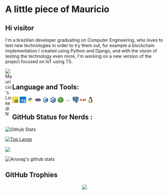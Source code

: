 # A little piece of Mauricio

## Hi visitor
I'm a brazilian developer graduating on Computer Engineering, who loves to test new technologies in order to try them out, for example a blockchain implementation I created using Python and Django, and with the vision of testing the technology even more, I'm working on a new version of the project focused on IoT using TS.

<a href="https://www.linkedin.com/in/mauricio-leite-ferreira-9181a710b/">
  <img align="left" alt="Mauricio's LinkedIN" width="22px" src="https://raw.githubusercontent.com/peterthehan/peterthehan/master/assets/linkedin.svg" />
</a>

<br />

## Language and Tools:
<code><img height="20" src="https://raw.githubusercontent.com/github/explore/80688e429a7d4ef2fca1e82350fe8e3517d3494d/topics/javascript/javascript.png"></code>
<code><img height="20" src="https://raw.githubusercontent.com/github/explore/80688e429a7d4ef2fca1e82350fe8e3517d3494d/topics/typescript/typescript.png"></code>
<code><img height="20" src="https://raw.githubusercontent.com/github/explore/80688e429a7d4ef2fca1e82350fe8e3517d3494d/topics/python/python.png"></code>
<code><img height="20" src="https://raw.githubusercontent.com/github/explore/80688e429a7d4ef2fca1e82350fe8e3517d3494d/topics/php/php.png"></code>
<code><img height="20" src="https://raw.githubusercontent.com/github/explore/80688e429a7d4ef2fca1e82350fe8e3517d3494d/topics/c/c.png"></code>
<code><img height="20" src="https://raw.githubusercontent.com/github/explore/80688e429a7d4ef2fca1e82350fe8e3517d3494d/topics/cpp/cpp.png"></code>
<code><img height="20" src="https://raw.githubusercontent.com/github/explore/80688e429a7d4ef2fca1e82350fe8e3517d3494d/topics/nodejs/nodejs.png"></code>
<code><img height="20" src="https://raw.githubusercontent.com/github/explore/80688e429a7d4ef2fca1e82350fe8e3517d3494d/topics/mysql/mysql.png"></code>
<code><img height="20" src="https://raw.githubusercontent.com/github/explore/80688e429a7d4ef2fca1e82350fe8e3517d3494d/topics/postgresql/postgresql.png"></code>
<code><img height="20" src="https://raw.githubusercontent.com/github/explore/80688e429a7d4ef2fca1e82350fe8e3517d3494d/topics/git/git.png"></code>
<code><img height="20" src="https://raw.githubusercontent.com/github/explore/80688e429a7d4ef2fca1e82350fe8e3517d3494d/topics/linux/linux.png"></code>

## GitHub Status for Nerds :

![Github Stats](https://github-readme-stats.vercel.app/api?username=mauricioLeite&count_private=true&show_icons=true&theme=dracula) 

[![Top Langs](https://github-readme-stats.vercel.app/api/top-langs/?username=MauricioLeite&layout=compact&theme=dracula&hide=mathematica&langs_count=4)](https://github.com/anuraghazra/github-readme-stats)

 <img align="center" src="https://github-readme-streak-stats.herokuapp.com/?user=MauricioLeite&theme=dracula" />
  
 ![Anurag's github stats](https://github-profile-summary-cards.vercel.app/api/cards/profile-details?username=MauricioLeite&theme=dracula)

## GitHub Trophies
<p align="center">
  <img src="https://github-profile-trophy.vercel.app/?username=MauricioLeite&theme=dracula&no-frame=true&margin-w=4"/>
</p>